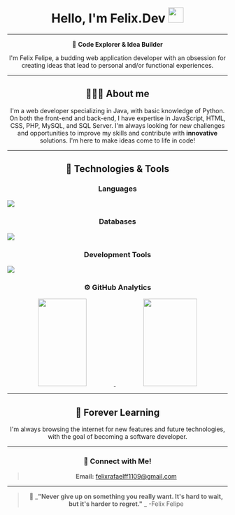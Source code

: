 <div align="center">
<h1 align="center">Hello, I'm Felix.Dev <img src="https://media.giphy.com/media/hvRJCLFzcasrR4ia7z/giphy.gif" width="35"></h1>


---

🌌 **Code Explorer & Idea Builder**

I'm Felix Felipe, a budding web application developer with an obsession for creating ideas that lead to personal and/or functional experiences.

---

## 👨🏻‍💻 About me 
I'm a web developer specializing in Java, with basic knowledge of Python. On both the front-end and back-end, I have expertise in JavaScript, HTML, CSS, PHP, MySQL, and SQL Server.
I'm always looking for new challenges and opportunities to improve my skills and contribute with **innovative** solutions. I'm here to make ideas come to life in code!

---

## 📖 Technologies & Tools

### **Languages**

<p align="left">
    <img src="https://skillicons.dev/icons?i=java,py,js,php,html,css" />
  
</p>



### **Databases**

<p align="left">
    <img src="https://skillicons.dev/icons?i=mysql,sqlserver" />

</p>

### **Development Tools**

<p align="left">
    <img src="https://skillicons.dev/icons?i=git,github,figma,idea,vscode" />

</p>

### ⚙️ GitHub Analytics

<p align="center">
  <a href="https://github.com/Lyscri">
    <img width="47%" height="200px" src="https://github-readme-stats.vercel.app/api?username=Lyscri&show_icons=true&theme=algolia&include_all_commits=true&count_private=true"/>
  </a>
  <a href="https://github.com/Lyscri">
    <img width="49.5%" height="200px" src="https://github-readme-streak-stats.herokuapp.com/?user=Lyscri&theme=algolia"/>
  </a>
</p>

---

## 🌱 Forever Learning
I'm always browsing the internet for new features and future technologies, with the goal of becoming a software developer.

---

### 🤝 Connect with Me!
> **Email:** felixrafaelff1109@gmail.com  

---

> 🌠 _**"Never give up on something you really want. It's hard to wait, but it's harder to regret."** _ -Felix Felipe


